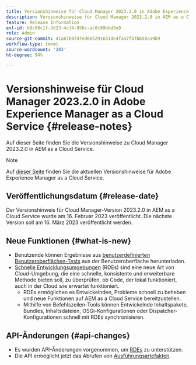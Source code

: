 ```yaml
---
title: Versionshinweise für Cloud Manager 2023.2.0 in Adobe Experience Manager as a Cloud Service
description: Versionshinweise für Cloud Manager 2023.2.0 in AEM as a Cloud Service.
feature: Release Information
exl-id: b8c08c1f-3d23-4c34-956c-ac0c99bbd5e9
role: Admin
source-git-commit: 41a67b0747ed665291631de4faa7fb7bb50aa9b9
workflow-type: tm+mt
source-wordcount: '203'
ht-degree: 94%

---
```


# Versionshinweise für Cloud Manager 2023.2.0 in Adobe Experience Manager as a Cloud Service {#release-notes}

Auf dieser Seite finden Sie die Versionshinweise zu Cloud Manager 2023.2.0 in AEM as a Cloud Service.

>[!NOTE]
>
>Auf [dieser Seite](/help/release-notes/release-notes-cloud/release-notes-current.md) finden Sie die aktuellen Versionshinweise für Adobe Experience Manager as a Cloud Service.

## Veröffentlichungsdatum {#release-date}

Der Versionshinweis für Cloud Manager-Version 2023.2.0 in AEM as a Cloud Service wurde am 16. Februar 2023 veröffentlicht. Die nächste Version soll am 16. März 2023 veröffentlicht werden.

## Neue Funktionen {#what-is-new}

* Benutzende können Ergebnisse aus [benutzerdefinierten Benutzeroberflächen-Tests](/help/implementing/cloud-manager/ui-testing.md) aus der Benutzeroberfläche herunterladen.
* [Schnelle Entwicklungsumgebungen](/help/implementing/developing/introduction/rapid-development-environments.md) (RDEs) sind eine neue Art von Cloud-Umgebung, die eine schnelle, konsistente und erweiterbare Methode bieten soll, zu überprüfen, ob Code, der lokal funktioniert, auch in der Cloud wie erwartet funktioniert.
   * RDEs ermöglichen es Entwickelnden, Probleme schnell zu beheben und neue Funktionen auf AEM as a Cloud Service bereitzustellen.
   * Mithilfe von Befehlszeilen-Tools können Entwickelnde Inhaltspakete, Bundles, Inhaltsdateien, OSGi-Konfigurationen oder Dispatcher-Konfigurationen schnell mit RDEs synchronisieren.

## API-Änderungen {#api-changes}

* Es wurden API-Änderungen vorgenommen, um [RDEs](https://developer.adobe.com/experience-cloud/cloud-manager/reference/api/#tag/Rapid-Development-Environments) zu unterstützen.
* Die API ermöglicht jetzt das Abrufen von [Ausführungsartefakten](https://developer.adobe.com/experience-cloud/cloud-manager/reference/api/#tag/Execution-Artifacts).
